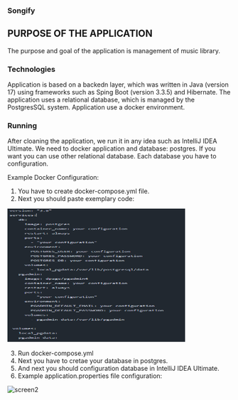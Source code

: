 ### Songify
## PURPOSE OF THE APPLICATION

The purpose and goal of the application is management of music library.

### Technologies

Application is based on a backedn layer, which was written in Java (version 17) using frameworks such as Sping Boot (version 3.3.5) and Hibernate. 
The application uses a relational database, which is managed by the PostgresSQL system. Application use a docker environment.

### Running
After cloaning the application, we run it in any idea such as IntelliJ IDEA Ultimate. We need to docker application and database: postgres. If you want you
can use other relational database. Each database you have to configuration.

Example Docker Configuration:
1. You have to create docker-compose.yml file.
2. Next you should paste exemplary code:

  <img src="Images/docker-compose.png" alt="screen1" width="400" height="300">
   
3. Run docker-compose.yml
4. Next you have to cretae your database in postgres.
5. And next you should configuration database in IntelliJ IDEA Ultimate.
6. Example application.properties file configuration:
<img src="Images/applicationProperties" alt="screen2" width="400" height="300">
  
